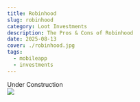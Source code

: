 ```yaml
---
title: Robinhood
slug: robinhood
category: Loot Investments
description: The Pros & Cons of Robinhood
date: 2025-08-13
cover: ./robinhood.jpg
tags:
  - mobileapp
  - investments
---
```


<div class="text-center text-2xl">Under Construction</div>

<img class="m-auto" src="https://t3.ftcdn.net/jpg/03/53/83/92/360_F_353839266_8yqhN0548cGxrl4VOxngsiJzDgrDHxjG.jpg"/>
